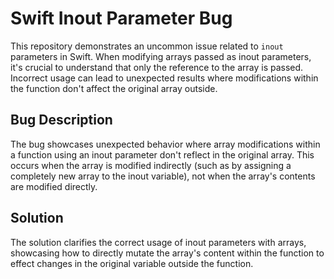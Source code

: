 # Swift Inout Parameter Bug

This repository demonstrates an uncommon issue related to `inout` parameters in Swift.  When modifying arrays passed as inout parameters, it's crucial to understand that only the reference to the array is passed. Incorrect usage can lead to unexpected results where modifications within the function don't affect the original array outside.

## Bug Description
The bug showcases unexpected behavior where array modifications within a function using an inout parameter don't reflect in the original array. This occurs when the array is modified indirectly (such as by assigning a completely new array to the inout variable), not when the array's contents are modified directly. 

## Solution
The solution clarifies the correct usage of inout parameters with arrays, showcasing how to directly mutate the array's content within the function to effect changes in the original variable outside the function.